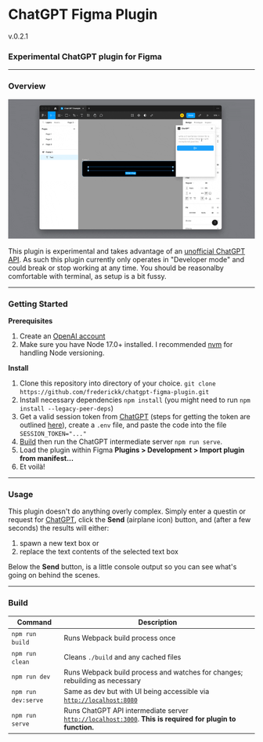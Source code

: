 # ChatGPT Figma Plugin

v.0.2.1

### Experimental ChatGPT plugin for Figma

---
### Overview

![Screen capture of ChatGPT Figma Plugin UI](./assets/chat-gpt-figma-plugin-simple.gif)

This plugin is experimental and takes advantage of an [unofficial ChatGPT API](https://github.com/transitive-bullshit/chatgpt-api). As such this plugin currently only operates in "Developer mode" and could break or stop working at any time. You should be reasonalby comfortable with terminal, as setup is a bit fussy.


---
### Getting Started

**Prerequisites**

1. Create an [OpenAI account](https://auth0.openai.com/u/signup/)
2. Make sure you have Node 17.0+ installed. I recommended [nvm](https://github.com/nvm-sh/nvm#installing-and-updating) for handling Node versioning.

**Install**

1. Clone this repository into directory of your choice. `git clone https://github.com/frederickk/chatgpt-figma-plugin.git`
2. Install necessary dependencies `npm install` (you might need to run `npm install --legacy-peer-deps`)
3. Get a valid session token from [ChatGPT](https://chat.openai.com) (steps for getting the token are outlined [here](https://github.com/transitive-bullshit/chatgpt-api#session-tokens)), create a `.env` file, and paste the code into the file `SESSION_TOKEN="..."`
3. [Build](#build) then run the ChatGPT intermediate server `npm run serve`.
4. Load the plugin within Figma **Plugins > Development > Import plugin from manifest...**
5. Et voilà!


---
### Usage

This plugin doesn't do anything overly complex. Simply enter a questin or request for [ChatGPT](https://chat.openai.com), click the **Send** (airplane icon) button, and (after a few seconds) the results will either:
1. spawn a new text box or
2. replace the text contents of the selected text box

Below the **Send** button, is a little console output so you can see what's going on behind the scenes.


---
### Build

| Command | Description |
| ------- | ----------- |
| `npm run build` | Runs Webpack build process once |
| `npm run clean` | Cleans `./build` and any cached files |
| `npm run dev`   | Runs Webpack build process and watches for changes; rebuilding as necessary |
| `npm run dev:serve` | Same as dev but with UI being accessible via [`http://localhost:8080`](http://localhost:8080) |
| `npm run serve` | Runs ChatGPT API intermediate server [`http://localhost:3000`](http://localhost:3000). **This is required for plugin to function.** |



